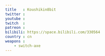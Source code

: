 ```yaml
---
title   : Koushikin8bit
twitter :
youtube :
twitch  :
patreon :
bilibili: https://space.bilibili.com/330564
country : cn
weapons :
    - switch-axe
---
```

